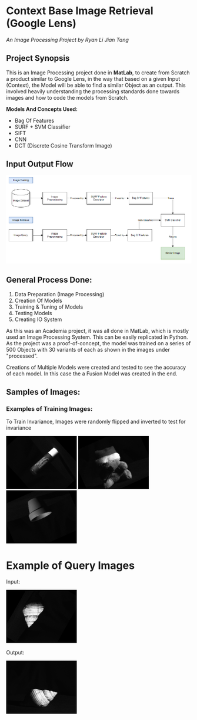 # Context Base Image Retrieval (Google Lens)
*An Image Processing Project by Ryan Li Jian Tang*

## Project Synopsis

This is an Image Processing project done in **MatLab**, to create from Scratch a product similar to Google Lens, in the way that based on a given Input (Context), the Model will be able to find a similar Object as an output. This involved heavily understanding the processing standards done towards images and how to code the models from Scratch.

**Models And Concepts Used:**
- Bag Of Features
- SURF + SVM Classifier
- SIFT
- CNN
- DCT (Discrete Cosine Transform Image)

## Input Output Flow
![Flow](images/Flow.png)

## General Process Done:
1. Data Preparation (Image Processing)
2. Creation Of Models
3. Training & Tuning of Models
4. Testing Models
5. Creating IO System

As this was an Academia project, it was all done in MatLab, which is mostly used an Image Processing System. This can be easily replicated in Python. As the project was a proof-of-concept, the model was trained on a series of 500 Objects with 30 variants of each as shown in the images under "processed".

Creations of Multiple Models were created and tested to see the accuracy of each model. In this case the a Fusion Model was created in the end.


## Samples of Images:
### Examples of Training Images:
To Train Invariance, Images were randomly flipped and inverted to test for invariance

![Results](processed/12/12_12.png)
![Results](processed/1/1_3.png)
![Results](processed/6/6_18.png)

# Example of Query Images
Input:

![Results](processed/7/7_21.png)

Output:

![Results](processed/7/7_1.png)

